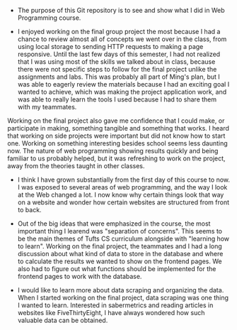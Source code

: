 - The purpose of this Git repository is to see and show what I did in Web 
Programming course.

- I enjoyed working on the final group project the most because I had a chance 
to review almost all of concepts we went over in the class, from using local 
storage to sending HTTP requests to making a page responsive. Until the last few
days of this semester, I had not realized that I was using most of the skills we 
talked about in class, because there were not specific steps to follow for the 
final project unlike the assignments and labs. This was probably all part of
Ming's plan, but I was able to eagerly review the materials because I had an
exciting goal I wanted to achieve, which was making the project application
work, and was able to really learn the tools I used because I had to share them
with my teammates.

Working on the final project also gave me confidence that I could make, or
participate in making, something tangible and something that works. I heard that
working on side projects were important but did not know how to start one. 
Working on something interesting besides school seems less daunting now. The 
nature of web programming showing results quickly and being familiar to us 
probably helped, but it was refreshing to work on the project, away from the 
theories taught in other classes.

- I think I have grown substantially from the first day of this course to now. I
was exposed to several areas of web programming, and the way I look at the Web
changed a lot. I now know why certain things look that way on a website and 
wonder how certain websites are structured from front to back.

- Out of the big ideas that were emphasized in the course, the most important
thing I learend was "separation of concerns". This seems to be the main themes 
of Tufts CS curriculum alongside with "learning how to learn". Working on the
final project, the teammates and I had a long discussion about what kind of data
to store in the database and where to calculate the results we wanted to show on
the frontend pages. We also had to figure out what functions should be
implemented for the frontend pages to work with the database.

- I would like to learn more about data scraping and organizing the data. When 
I started working on the final project, data scraping was one thing I wanted to 
learn. Interested in sabermetrics and reading articles in websites like 
FiveThirtyEight, I have always wondered how such valuable data can be obtained.